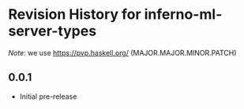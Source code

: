 # Revision History for inferno-ml-server-types
*Note*: we use https://pvp.haskell.org/ (MAJOR.MAJOR.MINOR.PATCH)

## 0.0.1
* Initial pre-release
